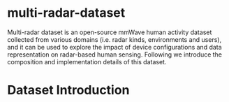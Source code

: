 # multi-radar-dataset

Multi-radar dataset is an open-source mmWave human activity dataset collected from various domains (i.e. radar kinds, environments and users), and it can be used to explore the impact of device configurations and data
representation on radar-based human sensing.  Following we introduce the composition and implementation details of this dataset.

# Dataset Introduction



